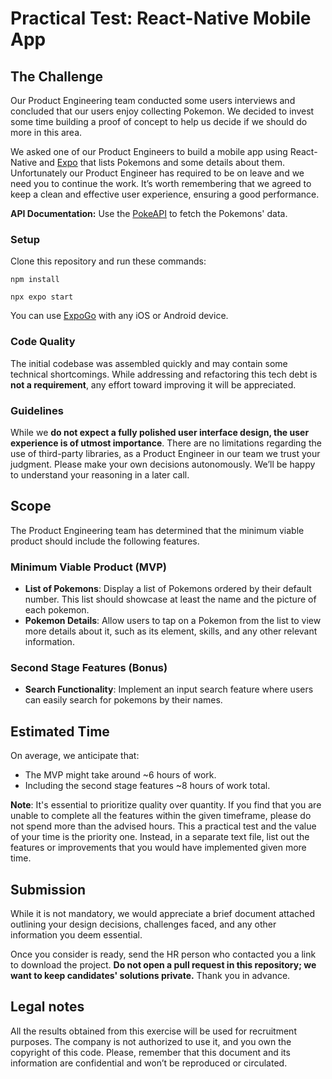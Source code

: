 # Practical Test: React-Native Mobile App

## The Challenge

Our Product Engineering team conducted some users interviews and concluded that our users enjoy collecting Pokemon. We decided to invest some time building a proof of concept to help us decide if we should do more in this area.

We asked one of our Product Engineers to build a mobile app using React-Native and [Expo](https://expo.dev/) that lists Pokemons and some details about them. Unfortunately our Product Engineer has required to be on leave and we need you to continue the work. It’s worth remembering that we agreed to keep a clean and effective user experience, ensuring a good performance.

**API Documentation:** Use the [PokeAPI](https://pokeapi.co/docs/v2) to fetch the Pokemons' data.

### Setup
Clone this repository and run these commands:

`npm install`

`npx expo start`
 
You can use [ExpoGo](https://docs.expo.dev/get-started/expo-go/) with any iOS or Android device.


### Code Quality

The initial codebase was assembled quickly and may contain some technical shortcomings. While addressing and refactoring this tech debt is **not a requirement**, any effort toward improving it will be appreciated.

### Guidelines

While we **do not expect a fully polished user interface design, the user experience is of utmost importance**. There are no limitations regarding the use of third-party libraries, as a Product Engineer in our team we trust your judgment. Please make your own decisions autonomously. We’ll be happy to understand your reasoning in a later call.

## Scope

The Product Engineering team has determined that the minimum viable product should include the following features.

### Minimum Viable Product (MVP)

- **List of Pokemons**: Display a list of Pokemons ordered by their default number. This list should showcase at least the name and the picture of each pokemon.
- **Pokemon Details**: Allow users to tap on a Pokemon from the list to view more details about it, such as its element, skills, and any other relevant information.

### Second Stage Features (Bonus)

- **Search Functionality**: Implement an input search feature where users can easily search for pokemons by their names.

## Estimated Time

On average, we anticipate that:

- The MVP might take around ~6 hours of work.
- Including the second stage features ~8 hours of work total.

**Note**: It's essential to prioritize quality over quantity. If you find that you are unable to complete all the features within the given timeframe, please do not spend more than the advised hours. This a practical test and the value of your time is the priority one. Instead, in a separate text file, list out the features or improvements that you would have implemented given more time.

## Submission

While it is not mandatory, we would appreciate a brief document attached outlining your design decisions, challenges faced, and any other information you deem essential.

Once you consider is ready, send the HR person who contacted you a link to download the project. **Do not open a pull request in this repository; we want to keep candidates' solutions private.** Thank you in advance.

## Legal notes

All the results obtained from this exercise will be used for recruitment purposes. The company is not authorized to use it, and you own the copyright of this code. Please, remember that this document and its information are confidential and won’t be reproduced or circulated.